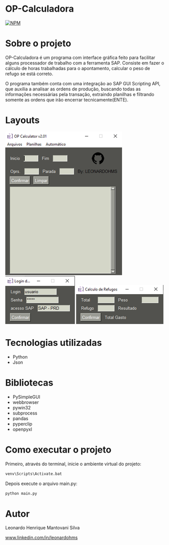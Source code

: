 # OP-Calculadora
[![NPM](https://img.shields.io/npm/l/react)](https://github.com/LeonardoHMS/OP-Calculadora/blob/main/LICENSE)

# Sobre o projeto

OP-Calculadora é um programa com interface gráfica feito para facilitar alguns processador de trabalho com a ferramenta SAP. Consiste em fazer o cálculo de horas trabalhadas para o apontamento, calcular o peso de refugo se está correto.

O programa também conta com uma integração ao SAP GUI Scripting API, que auxilia a analisar as ordens de produção, buscando todas as informações necessárias pela transação, extraindo planilhas e filtrando somente as ordens que irão encerrar tecnicamente(ENTE).

# Layouts
![Window1](https://github.com/LeonardoHMS/OP-Calculadora/blob/main/assets/window.png)  ![Acesso SAP](https://github.com/LeonardoHMS/OP-Calculadora/blob/main/assets/acesso.png)  ![Refugos](https://github.com/LeonardoHMS/OP-Calculadora/blob/main/assets/refugos.png)

# Tecnologias utilizadas
- Python
- Json

# Bibliotecas
- PySimpleGUI
- webbrowser
- pywin32
- subprocess
- pandas
- pyperclip
- openpyxl

# Como executar o projeto
Primeiro, através do terminal, inicie o ambiente virtual do projeto:
```bash
venv\Scripts\Activate.bat
```

Depois execute o arquivo main.py:
```bash
python main.py
```

# Autor
Leonardo Henrique Mantovani Silva

www.linkedin.com/in/leonardohms
